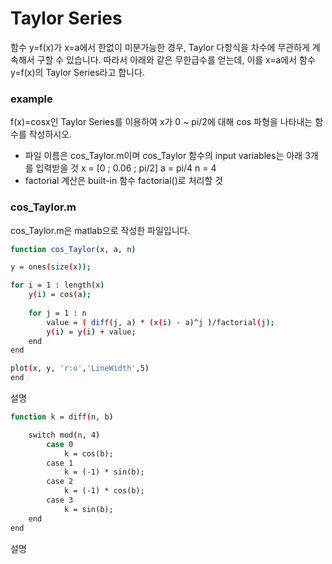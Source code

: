 # Taylor Series
 
 함수 y=f(x)가 x=a에서 한없이 미분가능한 경우, Taylor 다항식을 차수에 무관하게 계속해서 구할 수 있습니다. 따라서 아래와 같은 무한급수를 얻는데, 이를 x=a에서 함수 y=f(x)의 Taylor Series라고 합니다.



### example
f(x)=cosx인 Taylor Series를 이용하여 x가 0 ~ pi/2에 대해 cos 파형을 나타내는 함수를 작성하시오.

  - 파일 이름은 cos_Taylor.m이며 cos_Taylor 함수의 input variables는 아래 3개를 입력받을 것
    x = [0 ; 0.06 ; pi/2]
    a = pi/4
    n = 4 
  - factorial 계산은 built-in 함수 factorial()로 처리할 것



### cos_Taylor.m
cos_Taylor.m은 matlab으로 작성한 파일입니다.



```sh
function cos_Taylor(x, a, n)

y = ones(size(x));

for i = 1 : length(x)
    y(i) = cos(a);
    
    for j = 1 : n
        value = ( diff(j, a) * (x(i) - a)^j )/factorial(j);
        y(i) = y(i) + value;
    end
end

plot(x, y, 'r:o','LineWidth',5)
end
```

설명


```sh
function k = diff(n, b)

    switch mod(n, 4)
        case 0
            k = cos(b);
        case 1
            k = (-1) * sin(b);
        case 2
            k = (-1) * cos(b);
        case 3 
            k = sin(b);
    end
end
```
설명


[//]: # (These are reference links used in the body of this note and get stripped out when the markdown processor does its job. There is no need to format nicely because it shouldn't be seen. Thanks SO - http://stackoverflow.com/questions/4823468/store-comments-in-markdown-syntax)


   [dill]: <https://github.com/joemccann/dillinger>
   [git-repo-url]: <https://github.com/joemccann/dillinger.git>
   [john gruber]: <http://daringfireball.net>
   [df1]: <http://daringfireball.net/projects/markdown/>
   [markdown-it]: <https://github.com/markdown-it/markdown-it>
   [Ace Editor]: <http://ace.ajax.org>
   [node.js]: <http://nodejs.org>
   [Twitter Bootstrap]: <http://twitter.github.com/bootstrap/>
   [jQuery]: <http://jquery.com>
   [@tjholowaychuk]: <http://twitter.com/tjholowaychuk>
   [express]: <http://expressjs.com>
   [AngularJS]: <http://angularjs.org>
   [Gulp]: <http://gulpjs.com>

   [PlDb]: <https://github.com/joemccann/dillinger/tree/master/plugins/dropbox/README.md>
   [PlGh]: <https://github.com/joemccann/dillinger/tree/master/plugins/github/README.md>
   [PlGd]: <https://github.com/joemccann/dillinger/tree/master/plugins/googledrive/README.md>
   [PlOd]: <https://github.com/joemccann/dillinger/tree/master/plugins/onedrive/README.md>
   [PlMe]: <https://github.com/joemccann/dillinger/tree/master/plugins/medium/README.md>
   [PlGa]: <https://github.com/RahulHP/dillinger/blob/master/plugins/googleanalytics/README.md>
